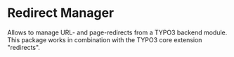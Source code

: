 # Redirect Manager

Allows to manage URL- and page-redirects from a TYPO3 backend module. This package works in combination with the TYPO3 core extension "redirects".
